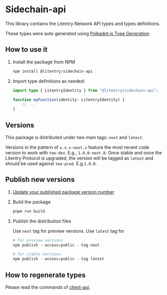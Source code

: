 # Sidechain-api

This library contains the Litentry Network API types and types definitions.

These types were auto generated using [Polkadot.js Type Generation](https://polkadot.js.org/docs/api/examples/promise/typegen/)

## How to use it

1. Install the package from NPM

    ```typescript
    npm install @litentry/sidechain-api
    ```

2. Import type definitions as needed:

    ```typescript
    import type { LitentryIdentity } from "@litentry/sidechain-api";

    function myFunction(identity: LitentryIdentity) {
        // ...
    }
    ```

## Versions

This package is distributed under two main tags: `next` and `latest`.

Versions in the pattern of `x.x.x-next.x` feature the most recent code version to work with `tee-dev`. E.g., `1.0.0-next.0`. Once stable and once the Litentry Protocol is upgraded, the version will be tagged as `latest` and should be used against `tee-prod`. E.g.`1.0.0`.

## Publish new versions

1. [Update your published package version number](https://docs.npmjs.com/updating-your-published-package-version-number)

1. Build the package

    ```s
    pnpm run build
    ```

1. Publish the distribution files

    Use `next` tag for preview versions. Use `latest` tag for

    ```s
    # for preview versions
    npm publish --access=public --tag next

    # for stable versions
    npm publish --access=public --tag latest
    ```

## How to regenerate types

Please read the commands of [client-api](https://github.com/litentry/litentry-sidechain/blob/dev/tee-worker/client-api/README.md).
